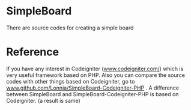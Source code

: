 # SimpleBoard
There are source codes for creating a simple board

# Reference
If you have any interest in Codeigniter (www.codeigniter.com/) which is very useful framework based on PHP.
Also you can compare the source codes with other things based on Codeigniter, go to www.github.com/Lonnia/SimpleBoard-Codeigniter-PHP . A difference between SimpleBoard and SimpleBoard-Codeigniter-PHP is based on Codeigniter. (a result is same)
